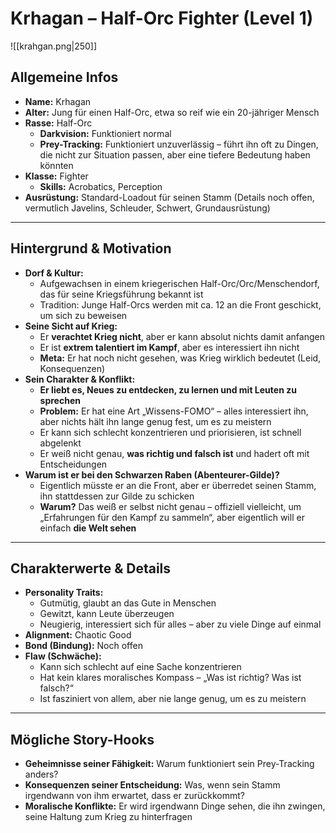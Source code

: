 # Krhagan – Half-Orc Fighter (Level 1)
![[krahgan.png|250]]

## Allgemeine Infos  
- **Name:** Krhagan  
- **Alter:** Jung für einen Half-Orc, etwa so reif wie ein 20-jähriger Mensch  
- **Rasse:** Half-Orc  
  - **Darkvision:** Funktioniert normal  
  - **Prey-Tracking:** Funktioniert unzuverlässig – führt ihn oft zu Dingen, die nicht zur Situation passen, aber eine tiefere Bedeutung haben könnten  
- **Klasse:** Fighter  
  - **Skills:** Acrobatics, Perception  
- **Ausrüstung:** Standard-Loadout für seinen Stamm (Details noch offen, vermutlich Javelins, Schleuder, Schwert, Grundausrüstung)  

---

## Hintergrund & Motivation  
- **Dorf & Kultur:**  
  - Aufgewachsen in einem kriegerischen Half-Orc/Orc/Menschendorf, das für seine Kriegsführung bekannt ist  
  - Tradition: Junge Half-Orcs werden mit ca. 12 an die Front geschickt, um sich zu beweisen  
- **Seine Sicht auf Krieg:**  
  - Er **verachtet Krieg nicht**, aber er kann absolut nichts damit anfangen  
  - Er ist **extrem talentiert im Kampf**, aber es interessiert ihn nicht  
  - **Meta:** Er hat noch nicht gesehen, was Krieg wirklich bedeutet (Leid, Konsequenzen)  
- **Sein Charakter & Konflikt:**  
  - **Er liebt es, Neues zu entdecken, zu lernen und mit Leuten zu sprechen**  
  - **Problem:** Er hat eine Art „Wissens-FOMO“ – alles interessiert ihn, aber nichts hält ihn lange genug fest, um es zu meistern  
  - Er kann sich schlecht konzentrieren und priorisieren, ist schnell abgelenkt  
  - Er weiß nicht genau, **was richtig und falsch ist** und hadert oft mit Entscheidungen  
- **Warum ist er bei den Schwarzen Raben (Abenteurer-Gilde)?**  
  - Eigentlich müsste er an die Front, aber er überredet seinen Stamm, ihn stattdessen zur Gilde zu schicken  
  - **Warum?** Das weiß er selbst nicht genau – offiziell vielleicht, um „Erfahrungen für den Kampf zu sammeln“, aber eigentlich will er einfach **die Welt sehen**  

---

## Charakterwerte & Details  
- **Personality Traits:**  
  - Gutmütig, glaubt an das Gute in Menschen  
  - Gewitzt, kann Leute überzeugen  
  - Neugierig, interessiert sich für alles – aber zu viele Dinge auf einmal  
- **Alignment:** Chaotic Good  
- **Bond (Bindung):** Noch offen  
- **Flaw (Schwäche):**  
  - Kann sich schlecht auf eine Sache konzentrieren  
  - Hat kein klares moralisches Kompass – „Was ist richtig? Was ist falsch?“  
  - Ist fasziniert von allem, aber nie lange genug, um es zu meistern  

---

## Mögliche Story-Hooks  
- **Geheimnisse seiner Fähigkeit:** Warum funktioniert sein Prey-Tracking anders?  
- **Konsequenzen seiner Entscheidung:** Was, wenn sein Stamm irgendwann von ihm erwartet, dass er zurückkommt?  
- **Moralische Konflikte:** Er wird irgendwann Dinge sehen, die ihn zwingen, seine Haltung zum Krieg zu hinterfragen  
